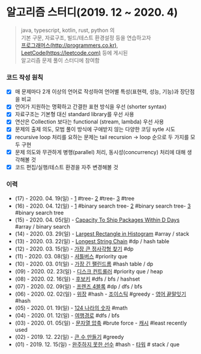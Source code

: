 # 알고리즘 스터디(2019. 12 ~ 2020. 4)
> java, typescript, kotlin, rust, python 의  
> 기본 구문, 자료구조, 빌드/테스트 환경설정 등을 연습하고자  
> [프로그래머스(http://programmers.co.kr)](http://programmers.co.kr), [LeetCode(https://leetcode.com)](https://leetcode.com/problemset/all/) 등에 게시된   
> 알고리즘 문제 풀이 스터디에 참여함

### 코드 작성 원칙 

- [x] 매 문제마다 2개 이상의 언어로 작성하여 언어별 특성(표현력, 성능, 기능)과 장단점을 비교
- [x] 언어가 지원하는 명확하고 간결한 표현 방식을 우선 (shorter syntax)
- [x] 자료구조는 기본형 대신 standard library를 우선 사용 
- [x] 연산은 Collection 보다는 functional (stream, lambda) 우선 사용
- [x] 문제의 출제 의도, 모범 풀이 방식에 구애받지 않는 다양한 코딩 sytle 시도
- [x] recursive loop 처리를 요하는 문제는 tail recursion -> loop 순으로 두 가지를 모두 구현
- [x] 문제 의도와 무관하게 병행(parallel) 처리, 동시성(concurrency) 처리에 대해 생각해볼 것
- [x] 코드 편집/실행/테스트 환경을 자주 변경해볼 것

### 이력


<!-- * (18) - 2020. 04. 26(일) - [1](./_18_/note1.md) #tree- [2](./_18_/note2.md) #tree- [3](./_18_/note3.md) #tree -->
* (17) - 2020. 04. 19(일) - [1](./_17_/note1.md) #tree- [2](./_17_/note2.md) #tree- [3](./_17_/note3.md) #tree
* (16) - 2020. 04. 12(일) - [1](./_16_/note1.md) #binary search tree- [2](./_16_/note2.md) #binary search tree- [3](./_16_/note3.md) #binary search tree
* (15) - 2020. 04. 05(일) - [Capacity To Ship Packages Within D Days](./_15_/note.md) #array / binary search
* (14) - 2020. 03. 29(일) - [Largest Rectangle in Histogram](./_14_/note.md) #array / stack
* (13) - 2020. 03. 22(일) - [Longest String Chain](./_13_/note.md) #dp / hash table
* (12) - 2020. 03. 15(일) - [가장 큰 정사각형 찾기](./_12_/note.md) #dp
* (11) - 2020. 03. 08(일) - [셔틀버스](./_11_/note.md) #priority que
* (10) - 2020. 03. 01(일) - [가장 긴 팰린드롬](./_10_/note.md) #hash table / dp
* (09) - 2020. 02. 23(일) - [디스크 컨트롤러](./_09_/note.md) #priority que / heap
* (08) - 2020. 02. 16(일) - [후보키](./_08_/note.md) #dfs / bfs / hashset
* (07) - 2020. 02. 09(일) - [프렌즈 4블록](./_07_/note.md)  #dp / dfs / bfs
* (06) - 2020. 02. 02(일) - [위장](./_06_/note1.md) #hash - [조이스틱](./_06_/note3.md) #greedy - [영어 끝말잇기](./_06_/note2.md) #hash
* (05) - 2020. 01. 19(일) - [124 나라의 숫자](./_05_/note.md) #math
* (04) - 2020. 01. 12(일) - [여행경로](./_04_/note.md)  #dfs / bfs
* (03) - 2020. 01. 05(일) - [문자열 압축](./_03_/note1.md) #brute force - [캐시](./03_/note2.md) #least recently used
* (02) - 2019. 12. 22(일) - [큰 수 만들기](./_02_/note.md) #greedy
* (01) - 2019. 12. 15(일) - [완주하지 못한 선수](./_01_/note1.md) #hash - [타워](./_01_/note2.md) # stack / que

